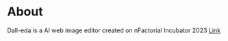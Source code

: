 # About
Dall-eda is a AI web image editor created on nFactorial Incubator 2023
[Link](https://dall-eda.vercel.app/paint)
